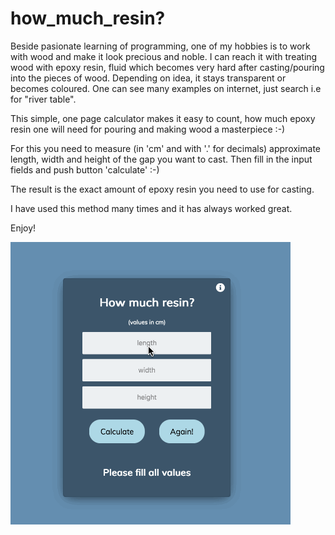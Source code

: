 # how_much_resin?

Beside pasionate learning of programming, one of my hobbies is to work with wood and make it look precious and noble. I can reach it with treating wood with epoxy resin, fluid which becomes very hard after casting/pouring into the pieces of wood. Depending on idea, it stays transparent or becomes coloured. One can see many examples on internet, just search i.e for "river table".

This simple, one page calculator makes it easy to count, how much epoxy resin one will need for pouring and making wood a masterpiece :-)

For this you need to measure (in 'cm' and with '.' for decimals) approximate length, width and height of the gap you want to cast. Then fill in the input fields and push button 'calculate' :-)

The result is the exact amount of epoxy resin you need to use for casting.

I have used this method many times and it has always worked great.

Enjoy!

![demo](pics/demo.gif)
